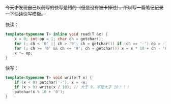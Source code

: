 ~~今天才发现自己以前写的快写是错的（但是没有被卡掉过），所以写一篇笔记记录一下快读快写模板。~~

快读：
```cpp
template<typename T> inline void read(T &x) {
    x = 0; int op = 1; char ch = getchar();
    for (; ch < '0' || ch > '9'; ch = getchar()) if (ch == '-') op = -1;
    for (; ch >= '0' && ch <= '9'; ch = getchar()) x = x * 10 + ch - '0';
    x *= op;
}
```

快写：
```cpp
template<typename T> void write(T x) {
    if (x < 0) putchar('-'), x = -x;
    if (x > 9) write(x / 10); // 大于 9，不是大于 10！！！
    putchar(x % 10 + '0');
}
```
